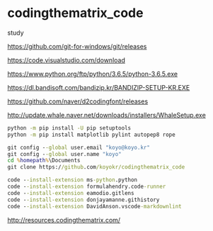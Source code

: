 # codingthematrix_code

study

<https://github.com/git-for-windows/git/releases>

<https://code.visualstudio.com/download>

<https://www.python.org/ftp/python/3.6.5/python-3.6.5.exe>

<https://dl.bandisoft.com/bandizip.kr/BANDIZIP-SETUP-KR.EXE>

<https://github.com/naver/d2codingfont/releases>

<http://update.whale.naver.net/downloads/installers/WhaleSetup.exe>

```bat
python -m pip install -U pip setuptools
python -m pip install matplotlib pylint autopep8 rope

git config --global user.email "koyo@koyo.kr"
git config --global user.name "koyo"
cd %homepath%\Documents
git clone https://github.com/koyokr/codingthematrix_code

code --install-extension ms-python.python
code --install-extension formulahendry.code-runner
code --install-extension eamodio.gitlens
code --install-extension donjayamanne.githistory
code --install-extension DavidAnson.vscode-markdownlint
```

<http://resources.codingthematrix.com/>
